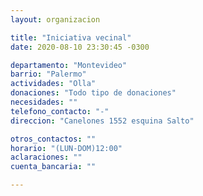 ```yaml
---
layout: organizacion

title: "Iniciativa vecinal"
date: 2020-08-10 23:30:45 -0300

departamento: "Montevideo"
barrio: "Palermo"
actividades: "Olla"
donaciones: "Todo tipo de donaciones"
necesidades: ""
telefono_contacto: "-"
direccion: "Canelones 1552 esquina Salto"

otros_contactos: ""
horario: "(LUN-DOM)12:00"
aclaraciones: ""
cuenta_bancaria: ""

---
```

